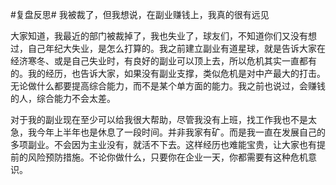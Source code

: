 #复盘反思# 我被裁了，但我想说，在副业赚钱上，我真的很有远见

大家知道，我最近的部门被裁掉了，我也失业了，球友们，不知道你们又没有想过，自己年纪大失业，是怎么打算的。我之前建立副业有道星球，就是告诉大家在经济寒冬、或是自己失业时，有良好的副业可以顶上去，所以危机其实一直都有的。我的经历，也告诉大家，如果没有副业支撑，类似危机是对中产最大的打击。无论做什么都要提高综合能力，而不是某个单方面的能力。我之前也说过，会赚钱的人，综合能力不会太差。

对于我的副业现在至少可以给我很大帮助，尽管我没有上班，找工作我也不是太急，我今年上半年也是休息了一段时间。并非我家有矿。而是我一直在发展自己的多项副业。不会因为主业没有，就活不下去。这样经历也难能宝贵，让大家也有提前的风险预防措施。不论你做什么，只要你在企业一天，你都需要有这种危机意识。